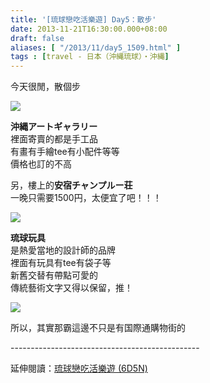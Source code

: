 ```yaml
---
title: '[琉球戀吃活樂遊] Day5：散步'
date: 2013-11-21T16:30:00.000+08:00
draft: false
aliases: [ "/2013/11/day5_1509.html" ]
tags : [travel - 日本（沖縄琉球）・沖縄]
---
```


今天很閒，散個步  

![](/images/okinawa5e.jpg)

**沖縄アートギャラリー**  
裡面寄賣的都是手工品  
有畫有手繪tee有小配件等等  
價格也訂的不高  
  
另，樓上的**安宿チャンプルー荘**  
一晚只需要1500円，太便宜了吧！！！  

![](/images/okinawa5e1.jpg)

**琉球玩具**  
是熱愛當地的設計師的品牌  
裡面有玩具有tee有袋子等  
新舊交替有帶點可愛的  
傳統藝術文字又得以保留，推！  

![](/images/okinawa5e2.jpg)

所以，其實那霸這邊不只是有国際通購物街的  
  
\-----------------------------------------------  
  
延伸閱讀：[琉球戀吃活樂遊 (6D5N)](https://hidie.net/okinawa6d5n/)
